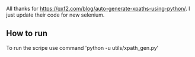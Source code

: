 All thanks for https://qxf2.com/blog/auto-generate-xpaths-using-python/. I just update their code for new selenium.

## How to run
 To run the scripе use command 'python -u utils/xpath_gen.py'
